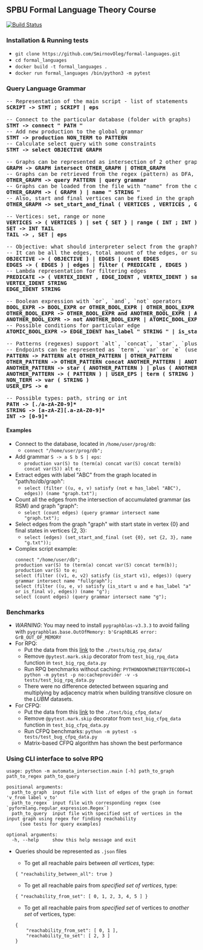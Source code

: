 ## SPBU Formal Language Theory Course

[![Build Status](https://travis-ci.com/SmirnovOleg/formal-languages.svg?branch=master)](https://travis-ci.com/SmirnovOleg/formal-languages)

### Installation & Running tests

 - `git clone https://github.com/SmirnovOleg/formal-languages.git`
 - `cd formal_languages`
 - `docker build -t formal_languages .`
 - `docker run formal_languages /bin/python3 -m pytest`
 
### Query Language Grammar

<pre>
-- Representation of the main script - list of statements
<b>SCRIPT -> STMT ; SCRIPT | eps</b>

-- Connect to the particular database (folder with graphs)
<b>STMT -> connect " PATH "</b>
-- Add new production to the global grammar
<b>STMT -> production NON_TERM to PATTERN</b>
-- Calculate select query with some constraints
<b>STMT -> select OBJECTIVE GRAPH</b>

-- Graphs can be represented as intersection of 2 other graphs
<b>GRAPH -> GRAPH intersect OTHER_GRAPH | OTHER_GRAPH</b>
-- Graphs can be retrieved from the regex (pattern) as DFA, or from the collected grammar as RSM
<b>OTHER_GRAPH -> query PATTERN | query grammar</b>
-- Graphs can be loaded from the file with "name" from the connected database
<b>OTHER_GRAPH -> ( GRAPH ) | name " STRING "</b>
-- Also, start and final vertices can be fixed in the graph
<b>OTHER_GRAPH -> set_start_and_final ( VERTICES , VERTICES , GRAPH )</b>

-- Vertices: set, range or none
<b>VERTICES -> ( VERTICES ) | set { SET } | range ( INT ; INT ) | none</b>
<b>SET -> INT TAIL</b>
<b>TAIL -> , SET | eps</b>

-- Objective: what should interpreter select from the graph?
-- It can be all the edges, total amount of the edges, or subset of the edges, extracted by filtering another edges
<b>OBJECTIVE -> ( OBJECTIVE ) | EDGES | count EDGES</b>
<b>EDGES -> ( EDGES ) | edges | filter ( PREDICATE , EDGES )</b>
-- Lambda representation for filtering edges
<b>PREDICATE -> ( VERTEX_IDENT , EDGE_IDENT , VERTEX_IDENT ) satisfy BOOL_EXPR</b>
<b>VERTEX_IDENT STRING</b>
<b>EDGE_IDENT STRING</b>

-- Boolean expression with `or`, `and`, `not` operators
<b>BOOL_EXPR -> BOOL_EXPR or OTHER_BOOL_EXPR | OTHER_BOOL_EXPR</b>
<b>OTHER_BOOL_EXPR -> OTHER_BOOL_EXPR and ANOTHER_BOOL_EXPR | ANOTHER_BOOL_EXPR</b>
<b>ANOTHER_BOOL_EXPR -> not ANOTHER_BOOL_EXPR | ATOMIC_BOOL_EXPR | ( BOOL_EXPR )</b>
-- Possible conditions for particular edge
<b>ATOMIC_BOOL_EXPR -> EDGE_IDENT has_label " STRING " | is_start VERTEX_IDENT | is_final VERTEX_IDENT</b>

-- Patterns (regexes) support `alt`, `concat`, `star`, `plus` and `option` operators
-- Endpoints can be represented as `term`, `var` or `e` (user's Epsilon)
<b>PATTERN -> PATTERN alt OTHER_PATTERN | OTHER_PATTERN</b>
<b>OTHER_PATTERN -> OTHER_PATTERN concat ANOTHER_PATTERN | ANOTHER_PATTERN</b>
<b>ANOTHER_PATTERN -> star ( ANOTHER_PATTERN ) | plus ( ANOTHER_PATTERN ) | option ( ANOTHER_PATTERN )</b>
<b>ANOTHER_PATTERN -> ( PATTERN ) | USER_EPS | term ( STRING ) | NON_TERM</b>
<b>NON_TERM -> var ( STRING )</b>
<b>USER_EPS -> e</b>

-- Possible types: path, string or int
<b>PATH -> [./a-zA-Z0-9]*</b>
<b>STRING -> [a-zA-Z][.a-zA-Z0-9]*</b>
<b>INT -> [0-9]*</b>
</pre>

#### Examples 

 - Connect to the database, located in `/home/user/prog/db`:    
   - `connect "/home/user/prog/db";`
 - Add grammar `S -> a S b S | eps`:
   - `production var(S) to (term(a) concat var(S) concat term(b) concat var(S)) alt e;`
 - Extract edges with label "ABC" from the graph located in "path/to/db/graph":
   - `select (filter ((u, e, v) satisfy (not e has_label "ABC"), edges)) (name "graph.txt");`
 - Count all the edges from the intersection of accumulated grammar (as RSM) and graph "graph":
   - `select (count edges) (query grammar intersect name "graph.txt");`
 - Select edges from the graph "graph" with start state in vertex {0} and final states in vertices {2, 3}:
   - `select (edges) (set_start_and_final (set {0}, set {2, 3}, name "g.txt"));`
 - Complex script example:
    ```
    connect "/home/user/db";
    production var(S) to (term(a) concat var(S) concat term(b));
    production var(S) to e;
    select (filter ((v1, e, v2) satisfy (is_start v1), edges)) (query grammar intersect name "fullgraph");
    select (filter ((u, e, v) satisfy (is_start u and e has_label "a" or is_final v), edges)) (name "g");
    select (count edges) (query grammar intersect name "g");
    ```
 
### Benchmarks

 - *WARNING*: You may need to install `pygraphblas-v3.3.3` to avoid failing with
  `pygraphblas.base.OutOfMemory: b'GraphBLAS error: GrB_OUT_OF_MEMORY`
 - For RPQ:
   - Put the data from this 
   [link](https://drive.google.com/file/d/158g01o2rpdq5eL3Ari8e5SPbbeZTJspr/view?usp=sharing) to the 
   `./tests/big_rpq_data/`
   - Remove `@pytest.mark.skip` decorator from `test_big_rpq_data` function in `test_big_rpq_data.py`
   - Run RPQ benchmarks without caching:
`PYTHONDONTWRITEBYTECODE=1 python -m pytest -p no:cacheprovider -v -s tests/test_big_rpq_data.py`
   - There were no difference detected between squaring and multiplying
 by adjacency matrix when building transitive closure on the *LUBM* datasets. 
 - For CFPQ:
   - Put the data from this 
   [link](https://drive.google.com/file/d/1BkiAFd1rYzPA0uoHo7TQvITvp-j8QVFM/view?usp=sharing) to the 
   `./test/big_cfpq_data/`
   - Remove `@pytest.mark.skip` decorator from `test_big_cfpq_data` function in `test_big_cfpq_data.py`
   - Run CFPQ benchmarks:
`python -m pytest -s tests/test_bug_cfpq_data.py`
   - Matrix-based CFPQ algorithm has shown the best performance 
 
### Using CLI interface to solve RPQ

```
usage: python -m automata_intersection.main [-h] path_to_graph path_to_regex path_to_query

positional arguments:
  path_to_graph  input file with list of edges of the graph in format 'v_from label v_to'
  path_to_regex  input file with corresponding regex (see `pyformlang.regular_expression.Regex`)
  path_to_query  input file with specified set of vertices in the input graph using regex for finding reachability
     (see tests for query examples)

optional arguments:
  -h, --help     show this help message and exit
```

 - Queries should be represented as `.json` files
 
   - To get all reachable pairs between *all vertices*, type:
    ```
    { "reachability_between_all": true }
    ```
   - To get all reachable pairs from *specified set of vertices*, type:
    ```
    { "reachability_from_set": [ 0, 1, 2, 3, 4, 5 ] }
    ```
   - To get all reachable pairs from *specified set* of vertices to *another set* of vertices, type:
    ```
    {
        "reachability_from_set": [ 0, 1 ],
        "reachability_to_set": [ 2, 3 ]
    }
    ```